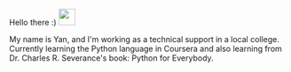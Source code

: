 Hello there :)   <img src="https://i.imgur.com/u8HivgI.gif" width="30px">

My name is Yan, and I'm working as a technical support in a local college.
Currently learning the Python language in Coursera and also learning from Dr. Charles R. Severance's book: Python for Everybody.

